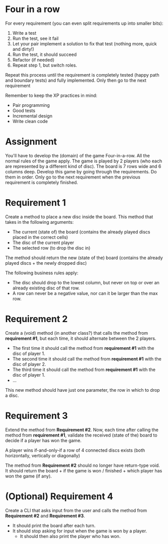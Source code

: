 # Four in a row

For every requirement (you can even split requirements up into smaller bits):
1. Write a test
2. Run the test, see it fail
3. Let your pair implement a solution to fix that test (nothing more, quick and dirty!)
4. Run the test, it should succeed
5. Refactor (if needed)
6. Repeat step 1, but switch roles. 

Repeat this process until the requirement is completely tested (happy path and boundary tests) and fully implemented.
Only then go to the next requirement

Remember to keep the XP practices in mind:
- Pair programming
- Good tests
- Incremental design
- Write clean code

# Assignment
You'll have to develop the (domain) of the game Four-in-a-row. All the normal rules of the game apply.
The game is played by 2 players (who each are represented by a different kind of disc). The board is 7 rows wide and 
6 columns deep. Develop this game by going through the requirements. Do them in order. Only go to the next requirement
when the previous requirement is completely finished.

# Requirement 1
Create a method to place a new disc inside the board. This method that takes in the following arguments:
- The current (state of) the board (contains the already played discs placed in the correct cells)
- The disc of the current player
- The selected row (to drop the disc in)

The method should return the new (state of the) board (contains the already played discs + the newly dropped disc)

The following business rules apply:
- The disc should drop to the lowest column, but never on top or over an already existing disc of that row.
- A row can never be a negative value, nor can it be larger than the max row.

# Requirement 2
Create a (void) method (in another class?) that calls the method from **requirement #1**, but each time,
it should alternate between the 2 players.
- The first time it should call the method from **requirement #1** with the disc of player 1.
- The second time it should call the method from **requirement #1** with the disc of player 2.
- The third time it should call the method from **requirement #1** with the disc of player 1.
- ...

This new method should have just one parameter, the row in which to drop a disc.

# Requirement 3
Extend the method from **Requirement #2**. Now, each time after calling the method from **requirement #1**, validate 
the received (state of the) board to decide if a player has won the game.

A player wins if-and-only-if a row of 4 connected discs exists (both horizontally, vertically or diagonally)

The method from **Requirement #2** should no longer have return-type void. 
It should return the board + if the game is won / finished + which player has won the game (if any).

# (Optional) Requirement 4
Create a CLI that asks input from the user and calls the method from **Requirement #2** and **Requirement #3**.
- It should print the board after each turn.
- It should stop asking for input when the game is won by a player.
    - It should then also print the player who has won.
